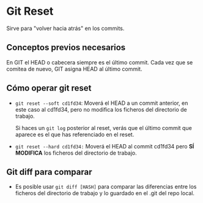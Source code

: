 # Git Reset

Sirve para "volver hacia atrás" en los commits.

## Conceptos previos necesarios

En GIT el HEAD o cabecera siempre es el último commit. Cada vez que se comitea de nuevo, GIT asigna HEAD al último commit.

## Cómo operar git reset

- `git reset --soft cd1fd34`: Moverá el HEAD a un commit anterior, en este caso al cd1fd34, pero no modifica los ficheros del directorio de trabajo.

	Si haces un `git log` posterior al reset, verás que el último commit que aparece es el que has referenciado en el reset.

- `git reset --hard cd1fd34:` Moverá el HEAD al commit cd1fd34 pero **SÍ MODIFICA** los ficheros del directorio de trabajo.


## Git diff para comparar

 - Es posible usar `git diff [HASH]` para comparar las diferencias entre los ficheros del directorio de trabajo y lo guardado en el .git del repo local.